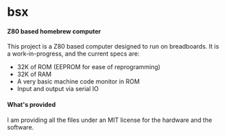 # bsx
#### Z80 based homebrew computer
This project is a Z80 based computer designed to run on breadboards.
It is a work-in-progress, and the current specs are:
- 32K of ROM (EEPROM for ease of reprogramming)
- 32K of RAM
- A very basic machine code monitor in ROM
- Input and output via serial IO
#### What's provided
I am providing all the files under an MIT license for the hardware and the software.
